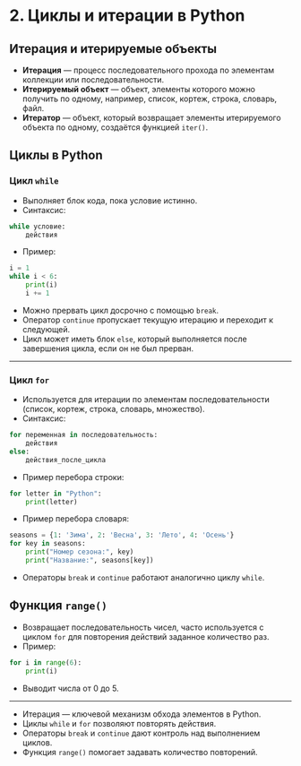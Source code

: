 # 2. Циклы и итерации в Python

## Итерация и итерируемые объекты

- **Итерация** — процесс последовательного прохода по элементам коллекции или последовательности.
- **Итерируемый объект** — объект, элементы которого можно получить по одному, например, список, кортеж, строка, словарь, файл.
- **Итератор** — объект, который возвращает элементы итерируемого объекта по одному, создаётся функцией `iter()`.


## Циклы в Python

### Цикл `while`

- Выполняет блок кода, пока условие истинно.
- Синтаксис:

```python
while условие:
    действия
```

- Пример:

```python
i = 1
while i < 6:
    print(i)
    i += 1
```

- Можно прервать цикл досрочно с помощью `break`.
- Оператор `continue` пропускает текущую итерацию и переходит к следующей.
- Цикл может иметь блок `else`, который выполняется после завершения цикла, если он не был прерван.

---

### Цикл `for`

- Используется для итерации по элементам последовательности (список, кортеж, строка, словарь, множество).
- Синтаксис:

```python
for переменная in последовательность:
    действия
else:
    действия_после_цикла
```

- Пример перебора строки:

```python
for letter in "Python":
    print(letter)
```

- Пример перебора словаря:

```python
seasons = {1: 'Зима', 2: 'Весна', 3: 'Лето', 4: 'Осень'}
for key in seasons:
    print("Номер сезона:", key)
    print("Название:", seasons[key])
```

- Операторы `break` и `continue` работают аналогично циклу `while`.


## Функция `range()`

- Возвращает последовательность чисел, часто используется с циклом `for` для повторения действий заданное количество раз.
- Пример:
```python
for i in range(6):
    print(i)
```

- Выводит числа от 0 до 5.

---

- Итерация — ключевой механизм обхода элементов в Python.
- Циклы `while` и `for` позволяют повторять действия.
- Операторы `break` и `continue` дают контроль над выполнением циклов.
- Функция `range()` помогает задавать количество повторений.
